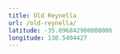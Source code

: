 ```yaml
---
title: Old Reynella
url: /old-reynella/
latitude: -35.096842900000006
longitude: 138.5404427
---
```

